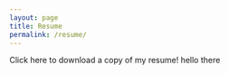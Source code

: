 ```yaml
---
layout: page
title: Resume
permalink: /resume/
---
```


Click here to download a copy of my resume!
hello there

